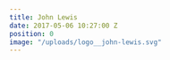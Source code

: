 ```yaml
---
title: John Lewis
date: 2017-05-06 10:27:00 Z
position: 0
image: "/uploads/logo__john-lewis.svg"
---
```


